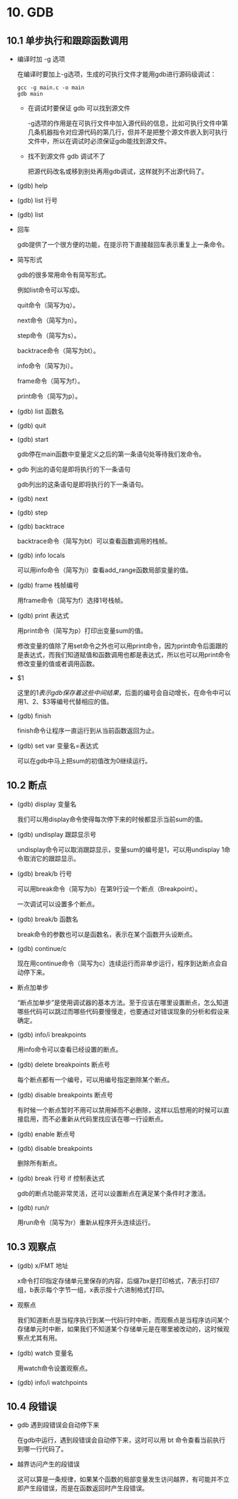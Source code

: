 # 10. GDB

<!-- no highlight -->

## 10.1 单步执行和跟踪函数调用

- 编译时加 -g 选项

  在编译时要加上-g选项，生成的可执行文件才能用gdb进行源码级调试：

  ``` console
  gcc -g main.c -o main
  gdb main
  ```

  - 在调试时要保证 gdb 可以找到源文件

    -g选项的作用是在可执行文件中加入源代码的信息，比如可执行文件中第几条机器指令对应源代码的第几行，但并不是把整个源文件嵌入到可执行文件中，所以在调试时必须保证gdb能找到源文件。

  - 找不到源文件 gdb 调试不了

    把源代码改名或移到别处再用gdb调试，这样就列不出源代码了。

- (gdb) help

- (gdb) list 行号

- (gdb) list

- 回车

  gdb提供了一个很方便的功能，在提示符下直接敲回车表示重复上一条命令。

- 简写形式

  gdb的很多常用命令有简写形式。

  例如list命令可以写成l。

  quit命令（简写为q）。

  next命令（简写为n）。

  step命令（简写为s）。

  backtrace命令（简写为bt）。

  info命令（简写为i）。

  frame命令（简写为f）。

  print命令（简写为p）。

- (gdb) list 函数名

- (gdb) quit

- (gdb) start

  gdb停在main函数中变量定义之后的第一条语句处等待我们发命令。

- gdb 列出的语句是即将执行的下一条语句

  gdb列出的这条语句是即将执行的下一条语句。

- (gdb) next

- (gdb) step

- (gdb) backtrace

  backtrace命令（简写为bt）可以查看函数调用的栈帧。

- (gdb) info locals

  可以用info命令（简写为i）查看add_range函数局部变量的值。

- (gdb) frame 栈帧编号

  用frame命令（简写为f）选择1号栈帧。

- (gdb) print 表达式

  用print命令（简写为p）打印出变量sum的值。

  修改变量的值除了用set命令之外也可以用print命令，因为print命令后面跟的是表达式，而我们知道赋值和函数调用也都是表达式，所以也可以用print命令修改变量的值或者调用函数。

- $1

  这里的$1表示gdb保存着这些中间结果，$后面的编号会自动增长，在命令中可以用$1、$2、$3等编号代替相应的值。

- (gdb) finish

  finish命令让程序一直运行到从当前函数返回为止。

- (gdb) set var 变量名=表达式

  可以在gdb中马上把sum的初值改为0继续运行。

## 10.2 断点

- (gdb) display 变量名

  我们可以用display命令使得每次停下来的时候都显示当前sum的值。

- (gdb) undisplay 跟踪显示号

  undisplay命令可以取消跟踪显示，变量sum的编号是1，可以用undisplay 1命令取消它的跟踪显示。

- (gdb) break/b 行号

  可以用break命令（简写为b）在第9行设一个断点（Breakpoint）。

  一次调试可以设置多个断点。

- (gdb) break/b 函数名

  break命令的参数也可以是函数名，表示在某个函数开头设断点。

- (gdb) continue/c

  现在用continue命令（简写为c）连续运行而非单步运行，程序到达断点会自动停下来。

- 断点加单步

  “断点加单步”是使用调试器的基本方法。至于应该在哪里设置断点，怎么知道哪些代码可以跳过而哪些代码要慢慢走，也要通过对错误现象的分析和假设来确定。

- (gdb) info/i breakpoints

  用info命令可以查看已经设置的断点。

- (gdb) delete breakpoints 断点号

  每个断点都有一个编号，可以用编号指定删除某个断点。

- (gdb) disable breakpoints 断点号

  有时候一个断点暂时不用可以禁用掉而不必删除，这样以后想用的时候可以直接启用，而不必重新从代码里找应该在哪一行设断点。

- (gdb) enable 断点号

- (gdb) disable breakpoints

  删除所有断点。

- (gdb) break 行号 if 控制表达式

  gdb的断点功能非常灵活，还可以设置断点在满足某个条件时才激活。

- (gdb) run/r

  用run命令（简写为r）重新从程序开头连续运行。

## 10.3 观察点

- (gdb) x/FMT 地址

  x命令打印指定存储单元里保存的内容，后缀7bx是打印格式，7表示打印7组，b表示每个字节一组，x表示按十六进制格式打印。

- 观察点

  我们知道断点是当程序执行到某一代码行时中断，而观察点是当程序访问某个存储单元时中断，如果我们不知道某个存储单元是在哪里被改动的，这时候观察点尤其有用。

- (gdb) watch 变量名

  用watch命令设置观察点。

- (gdb) info/i watchpoints

## 10.4 段错误

- gdb 遇到段错误会自动停下来

  在gdb中运行，遇到段错误会自动停下来，这时可以用 bt 命令查看当前执行到哪一行代码了。

- 越界访问产生的段错误

  这可以算是一条规律，如果某个函数的局部变量发生访问越界，有可能并不立即产生段错误，而是在函数返回时产生段错误。
